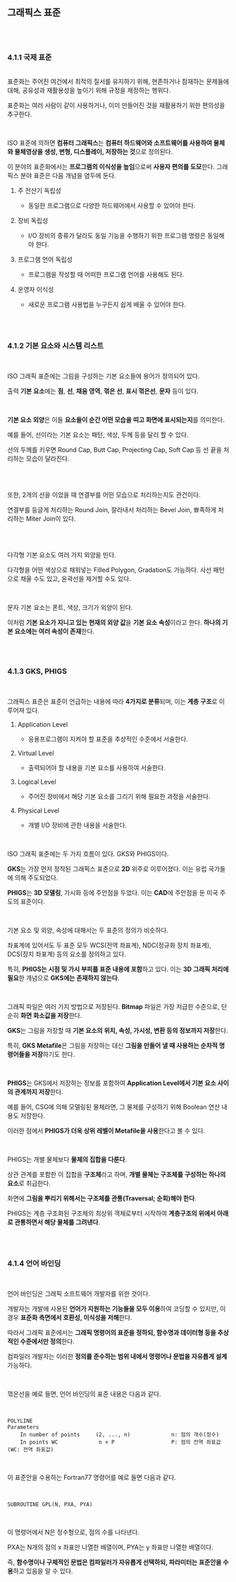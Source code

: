 ## 그래픽스 표준

</br>
</br>

### 4.1.1 국제 표준

</br>
표준화는 주어진 여건에서 최적의 질서를 유지하기 위해, 현존하거나 잠재하는 문제들에 대해, 공유성과 재활용성을 높이기 위해 규정을 제정하는 행위다.

표준화는 여러 사람이 같이 사용하거나, 이미 만들어진 것을 재활용하기 위한 편의성을 추구한다.

</br>

ISO 표준에 의하면 **컴퓨터 그래픽스**는 **컴퓨터 하드웨어와 소프트웨어를 사용하여 물체와 물체영상을 생성, 변형, 디스플레이, 저장하는 것**으로 정의된다.

이 분야의 표준화에서는 **프로그램의 이식성을 높임**으로써 **사용자 편의를 도모**한다. 그래픽스 분야 표준은 다음 개념을 염두에 둔다.

1. 주 전산기 독립성
    + 동일한 프로그램으로 다양한 하드웨어에서 사용할 수 있어야 한다.

2. 장비 독립성
    + I/O 장비의 종류가 달라도 동일 기능을 수행하기 위한 프로그램 명령은 동일해야 한다.

3. 프로그램 언어 독립성
    + 프로그램을 작성할 때 어떠한 프로그램 언어를 사용해도 된다.

4. 운영자 이식성
    + 새로운 프로그램 사용법을 누구든지 쉽게 배울 수 있어야 한다.

</br>
</br>

### 4.1.2 기본 요소와 시스템 리스트

</br>

ISO 그래픽 표준에는 그림을 구성하는 기본 요소들에 용어가 정의되어 있다.

출력 **기본 요소**에는 **점**, **선**, **채움 영역**, **꺾은 선**, **표시 꺾은선**, **문자** 등이 있다.

</br>

**기본 요소 외양**은 이들 **요소들이 순간 어떤 모습을 띠고 화면에 표시되는지**를 의미한다.

예를 들어, 선이라는 기본 요소는 패턴, 색상, 두께 등을 달리 할 수 있다.

선의 두께를 키우면 Round Cap, Butt Cap, Projecting Cap, Soft Cap 등 선 끝을 처리하는 모습이 달라진다.

</br>

</br>

또한, 2개의 선을 이었을 때 연결부를 어떤 모습으로 처리하는지도 관건이다.

연결부를 둥글게 처리하는 Round Join, 잘라내서 처리하는 Bevel Join, 뾰족하게 처리하는 Miter Join이 있다.

</br>

</br>

다각형 기본 요소도 여러 가지 외양을 띤다.

다각형을 어떤 색상으로 채워넣는 Filled Polygon, Gradation도 가능하다. 사선 패턴으로 채울 수도 있고, 윤곽선을 제거할 수도 있다.

</br>

문자 기본 요소는 폰트, 색상, 크기가 외양이 된다. 

이처럼 **기본 요소가 지니고 있는 현재의 외양 값**을 **기본 요소 속성**이라고 한다. **하나의 기본 요소에는 여러 속성이 존재**한다.

</br>
</br>

### 4.1.3 GKS, PHIGS

</br>

그래픽스 표준은 표준이 언급하는 내용에 따라 **4가지로 분류**되며, 이는 **계층 구조**로 이루어져 있다.

1. Application Level
    + 응용프로그램이 지켜야 할 표준을 추상적인 수준에서 서술한다.

2. Virtual Level
    + 출력되어야 할 내용을 기본 요소를 사용하여 서술한다.

3. Logical Level
    + 주어진 장비에서 해당 기본 요소를 그리기 위해 필요한 과정을 서술한다.

4. Physical Level
    + 개별 I/O 장비에 관한 내용을 서술한다.

</br>

ISO 그래픽 표준에는 두 가지 흐름이 있다. GKS와 PHIGS이다.

**GKS**는 가장 먼저 정착된 그래픽스 표준으로 **2D** 위주로 이루어졌다. 이는 유럽 국가들에 의해 주도되었다.

**PHIGS**는 **3D 모델링**, 가시화 등에 주안점을 두었다. 이는 **CAD**에 주안점을 둔 미국 주도의 표준이다.

</br>

기본 요소 및 외양, 속성에 대해서는 두 표준의 정의가 비슷하다.

좌표계에 있어서도 두 표준 모두 WCS(전역 좌표계), NDC(정규화 장치 좌표계), DCS(장치 좌표계) 등의 요소를 정의하고 있다.

특히, **PHIGS는 시점 및 가시 부피를 표준 내용에 포함**하고 있다. 이는 **3D 그래픽 처리에 필요**한 개념으로 **GKS에는 존재하지 않는다**.

</br>

그래픽 파일은 여러 가지 방법으로 저장된다. **Bitmap** 파일은 가장 저급한 수준으로, 단순히 **화면 화소값을 저장**한다.

**GKS**는 그림을 저장할 때 **기본 요소의 위치, 속성, 가시성, 변환 등의 정보까지 저장**한다.

특히, **GKS Metafile**은 그림을 저장하는 대신 **그림을 만들어 낼 때 사용하는 순차적 명령어들을 저장**하기도 한다.

</br>

**PHIGS**는 GKS에서 저장하는 정보를 포함하여 **Application Level에서 기본 요소 사이의 관계까지 저장**한다.

예를 들어, CSG에 의해 모델링된 물체라면, 그 물체를 구성하기 위해 Boolean 연산 내용도 저장한다.

이러한 점에서 **PHIGS가 더욱 상위 레벨이 Metafile을 사용**한다고 볼 수 있다.

</br>

PHIGS는 개별 물체보다 **물체의 집합을 다룬다**. 

상관 관계를 포함한 이 집합을 **구조체**라고 하며, **개별 물체는 구조체를 구성하는 하나의 요소**로 취급한다.

화면에 **그림을 뿌리기 위해서는 구조체를 관통(Traversal; 순회)해야 한다**. 

PHIGS는 계층 구조화된 구조체의 최상위 객체로부터 시작하여 **계층구조의 위에서 아래로 관통하면서 해당 물체를 그려낸다**.

</br>
</br>

### 4.1.4 언어 바인딩

</br>

언어 바인딩은 그래픽 소프트웨어 개발자를 위한 것이다.

개발자는 개발에 사용된 **언어가 지원하는 기능들을 모두 이용**하여 코딩할 수 있지만, 이 경우 **표준화 측면에서 호환성, 이식성을 저해**한다.

따라서 그래픽 표준에서는 **그래픽 명령어의 표준을 정하되, 함수명과 데이터형 등을 추상적인 수준에서만 정의**한다.

컴파일러 개발자는 이러한 **정의를 준수하는 범위 내에서 명령어나 문법을 자유롭게 설계** 가능하다.

</br>

꺾은선을 예로 들면, 언어 바인딩의 표준 내용은 다음과 같다.

</br>

```
POLYLINE
Parameters
    In number of points     (2, ..., n)             n: 점의 개수(정수)
    In points WC             n × P                  P: 점의 전역 좌표값 (WC: 전역 좌표값)
```
</br>

이 표준안을 수용하는 Fortran77 명령어를 예로 들면 다음과 같다.

</br>

```
SUBROUTINE GPL(N, PXA, PYA)
```
</br>

이 명령어에서 N은 정수형으로, 점의 수를 나타낸다. 

PXA는 N개의 점의 x 좌표만 나열한 배열이며, PYA는 y 좌표만 나열한 배열이다.

즉, **함수명이나 구체적인 문법은 컴파일러가 자유롭게 선택하되, 파라미터는 표준안을 수용**하고 있음을 알 수 있다.